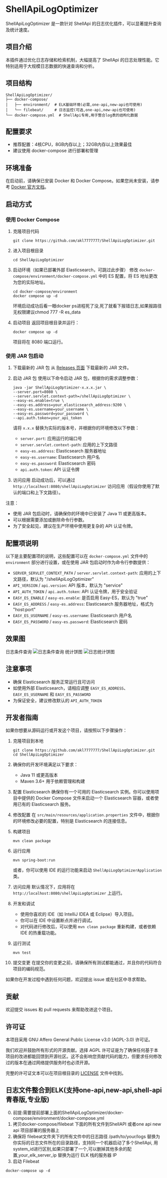 # ShellApiLogOptimizer

ShellApiLogOptimizer 是一款针对 ShellApi 的日志优化插件，可以显著提升查询及统计速度。

## 项目介绍

本插件通过优化日志存储和检索机制，大幅提高了 ShellApi 的日志处理性能。它特别适用于大规模日志数据的快速查询和分析。

## 项目结构

```
ShellApiLogOptimizer/
├── docker-compose/
│   ├── environment/  # ELK基础环境(必需,one-api,new-api也可使用)
│   └── filebeat/     # 日志监控(可选,one-api,new-api也可使用)
└── docker-compose.yml  # ShellApi专用,用于整合log表的结构化数据
```

## 配置要求

- 推荐配置：4核CPU，8GB内存以上；32GB内存以上效果最佳
- 建议使用 docker-compose 进行部署和管理

## 环境准备

在启动前，请确保已安装 Docker 和 Docker Compose。如果您尚未安装，请参考 [Docker 官方文档](https://docs.docker.com/engine/install/centos/)。

## 启动方式

### 使用 Docker Compose

1. 克隆项目代码
   ```shell
   git clone https://github.com/akl7777777/ShellApiLogOptimizer.git
   ```

2. 进入项目根目录
   ```shell
   cd ShellApiLogOptimizer
   ```

3. 启动环境（如果已部署外部 Elasticsearch，可跳过此步骤）
   修改 `docker-compose/environment/docker-compose.yml` 中的 ES 配置，将 ES 地址更改为您的实际地址。
   ```shell
   cd docker-compose/environment
   docker compose up -d
   ```
   环境启动成功后看一眼docker ps进程死了没,死了就看下报错日志,如果报路径无权限建议chmod 777 -R es_data

4. 启动项目
   返回项目根目录并运行：
   ```shell
   docker compose up -d
   ```
   项目将在 8080 端口运行。

### 使用 JAR 包启动

1. 下载最新的 JAR 包
   从 [Releases 页面](https://github.com/akl7777777/ShellApiLogOptimizer/releases) 下载最新的 JAR 文件。

2. 启动 JAR 包
   使用以下命令启动 JAR 包，根据你的需求调整参数：

   ```shell
   java -jar ShellApiLogOptimizer-x.x.x.jar \
   --server.port=8080 \
   --server.servlet.context-path=/shellApiLogOptimizer \
   --easy-es.enable=true \
   --easy-es.address=your_elasticsearch_address:9200 \
   --easy-es.username=your_username \
   --easy-es.password=your_password \
   --api.auth.token=your_api_token
   ```

   请将 `x.x.x` 替换为实际的版本号，并根据你的环境修改以下参数：
   - `server.port`: 应用运行的端口号
   - `server.servlet.context-path`: 应用的上下文路径
   - `easy-es.address`: Elasticsearch 服务器地址
   - `easy-es.username`: Elasticsearch 用户名
   - `easy-es.password`: Elasticsearch 密码
   - `api.auth.token`: API 认证令牌

3. 访问应用
   启动成功后，可以通过 `http://localhost:8080/shellApiLogOptimizer` 访问应用（假设你使用了默认的端口和上下文路径）。

注意：
- 使用 JAR 包启动时，请确保你的环境中已安装了 Java 11 或更高版本。
- 可以根据需要添加或删除命令行参数。
- 为了安全起见，建议在生产环境中使用更复杂的 API 认证令牌。

## 配置项说明

以下是主要配置项的说明，这些配置可以在 `docker-compose.yml` 文件中的 `environment` 部分进行设置，或在使用 JAR 包启动时作为命令行参数提供：

- `SERVER_SERVLET_CONTEXT_PATH` / `server.servlet.context-path`: 应用的上下文路径，默认为 "/shellApiLogOptimizer"
- `API_VERSION` / `api.version`: API 版本，默认为 "service"
- `API_AUTH_TOKEN` / `api.auth.token`: API 认证令牌，用于安全验证
- `EASY_ES_ENABLE` / `easy-es.enable`: 是否启用 Easy-ES，默认为 "true"
- `EASY_ES_ADDRESS` / `easy-es.address`: Elasticsearch 服务器地址，格式为 "host:port"
- `EASY_ES_USERNAME` / `easy-es.username`: Elasticsearch 用户名
- `EASY_ES_PASSWORD` / `easy-es.password`: Elasticsearch 密码

## 效果图

日志条件查询
![日志条件查询](images/img.png)
统计饼图
![日志统计饼图](images/img_1.png)


## 注意事项

- 确保 Elasticsearch 服务正常运行且可访问
- 如使用外部 Elasticsearch，请相应调整 `EASY_ES_ADDRESS`、`EASY_ES_USERNAME` 和 `EASY_ES_PASSWORD`
- 为保证安全，建议修改默认的 `API_AUTH_TOKEN`

## 开发者指南

如果你想要从源码运行或开发这个项目，请按照以下步骤操作：

1. 克隆项目到本地
   ```shell
   git clone https://github.com/akl7777777/ShellApiLogOptimizer.git
   cd ShellApiLogOptimizer
   ```

2. 确保你的开发环境满足以下要求：
   - Java 11 或更高版本
   - Maven 3.6+ 用于依赖管理和构建

3. 配置 Elasticsearch
   确保你有一个可用的 Elasticsearch 实例。你可以使用项目中提供的 Docker Compose 文件来启动一个 Elasticsearch 容器，或者使用已有的 Elasticsearch 服务。

4. 修改配置
   在 `src/main/resources/application.properties` 文件中，根据你的环境修改必要的配置，特别是 Elasticsearch 的连接信息。

5. 构建项目
   ```shell
   mvn clean package
   ```

6. 运行应用
   ```shell
   mvn spring-boot:run
   ```
   或者，你可以使用 IDE 的运行功能来启动 `ShellApiLogOptimizerApplication` 类。

7. 访问应用
   默认情况下，应用将在 `http://localhost:8080/shellApiLogOptimizer` 上运行。

8. 开发和调试
   - 使用你喜欢的 IDE（如 IntelliJ IDEA 或 Eclipse）导入项目。
   - 你可以在 IDE 中设置断点并进行调试。
   - 对代码进行修改后，可以使用 `mvn clean package` 重新构建，或者依赖 IDE 的热重载功能。

9. 运行测试
   ```shell
   mvn test
   ```

10. 提交变更
    在提交你的变更之前，请确保所有测试都能通过，并且你的代码符合项目的编码规范。

如果你在开发过程中遇到任何问题，欢迎提出 issue 或在社区中寻求帮助。

## 贡献

欢迎提交 issues 和 pull requests 来帮助改进这个项目。

## 许可证

本项目采用 GNU Affero General Public License v3.0 (AGPL-3.0) 许可证。

我们欢迎并鼓励所有形式的开源贡献。选择 AGPL 许可证是为了确保任何基于本项目的改进都能回馈到开源社区。这不会影响您贡献代码的能力，但要求任何修改过的版本在通过网络提供服务时也必须开源。

完整的许可证文本可以在项目根目录的 [LICENSE](LICENSE) 文件中找到。


## 日志文件整合到ELK(支持one-api,new-api,shell-api青春版,专业版)

0. 前提:需要提前部署上面的ShellApiLogOptimizer/docker-compose/environment/docker-compose.yml
1. 拷贝docker-compose/filebeat 下面的所有文件到ShellAPI 或者one api new api 项目部署的服务器上
2. 确保将 filebeat文件夹下的所有文件中的日志路径 /path/to/your/logs 替换为你实际的日志文件所在的目录路径，支持同一个机器启动了多个ShellApi,
用system_id进行区别,如果只部署了一个,可以删掉其他多余的配置,your_elk_server_ip 替换为运行 ELK 栈的服务器 IP
3. 启动 Filebeat
```shell
docker-compose up -d
```